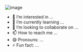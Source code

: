 ![image](https://github.com/user-attachments/assets/e83837e4-f92f-4175-a48c-acd86ad10ffc)

- 👀 I’m interested in ...
- 🌱 I’m currently learning ...
- 💞️ I’m looking to collaborate on ...
- 📫 How to reach me ...
- 😄 Pronouns: ...
- ⚡ Fun fact: ...

